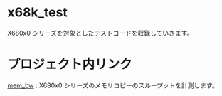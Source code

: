 # x68k_test

X680x0 シリーズを対象としたテストコードを収録していきます。


# プロジェクト内リンク

[mem_bw](mem_bw/) : X680x0 シリーズのメモリコピーのスループットを計測します。


